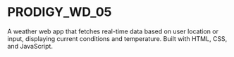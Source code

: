 # PRODIGY_WD_05
A weather web app that fetches real-time data based on user location or input, displaying current conditions and temperature. Built with HTML, CSS, and JavaScript.
